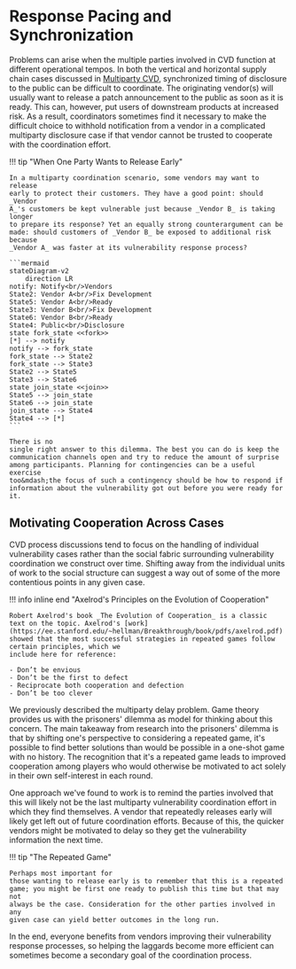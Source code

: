 # Response Pacing and Synchronization

Problems can arise when the multiple parties involved in CVD function at
different operational tempos. In both the vertical and horizontal supply
chain cases discussed in [Multiparty CVD](mpcvd.md), synchronized timing of disclosure to the
public can be difficult to coordinate. The originating vendor(s) will
usually want to release a patch announcement to the public as soon as it
is ready. This can, however, put users of downstream products at
increased risk. As a result, coordinators sometimes find it necessary to
make the difficult choice to withhold notification from a vendor in a
complicated multiparty disclosure case if that vendor cannot be trusted
to cooperate with the coordination effort.

!!! tip "When One Party Wants to Release Early"

    In a multiparty coordination scenario, some vendors may want to release
    early to protect their customers. They have a good point: should _Vendor
    A_'s customers be kept vulnerable just because _Vendor B_ is taking longer
    to prepare its response? Yet an equally strong counterargument can be
    made: should customers of _Vendor B_ be exposed to additional risk because
    _Vendor A_ was faster at its vulnerability response process? 

    ```mermaid
    stateDiagram-v2
        direction LR
    notify: Notify<br/>Vendors
    State2: Vendor A<br/>Fix Development
    State5: Vendor A<br/>Ready
    State3: Vendor B<br/>Fix Development
    State6: Vendor B<br/>Ready
    State4: Public<br/>Disclosure
    state fork_state <<fork>>
    [*] --> notify
    notify --> fork_state
    fork_state --> State2
    fork_state --> State3
    State2 --> State5
    State3 --> State6
    state join_state <<join>>
    State5 --> join_state
    State6 --> join_state
    join_state --> State4
    State4 --> [*]
    ```

    There is no
    single right answer to this dilemma. The best you can do is keep the
    communication channels open and try to reduce the amount of surprise
    among participants. Planning for contingencies can be a useful exercise
    too&mdash;the focus of such a contingency should be how to respond if
    information about the vulnerability got out before you were ready for
    it.

## Motivating Cooperation Across Cases

CVD process discussions tend to focus on the handling of individual
vulnerability cases rather than the social fabric surrounding
vulnerability coordination we construct over time. Shifting away from
the individual units of work to the social structure can suggest a way
out of some of the more contentious points in any given case.

!!! info inline end "Axelrod's Principles on the Evolution of Cooperation"

    Robert Axelrod's book _The Evolution of Cooperation_ is a classic 
    text on the topic. Axelrod's [work](https://ee.stanford.edu/~hellman/Breakthrough/book/pdfs/axelrod.pdf)
    showed that the most successful strategies in repeated games follow certain principles, which we
    include here for reference:
        
    - Don’t be envious
    - Don’t be the first to defect
    - Reciprocate both cooperation and defection
    - Don’t be too clever

We previously described the multiparty delay problem. Game theory
provides us with the prisoners' dilemma as model for thinking about
this concern. The main takeaway from research into the prisoners'
dilemma is that by shifting one's perspective to considering a repeated
game, it's possible to find better solutions than would be possible in
a one-shot game with no history. The recognition that it's a repeated
game leads to improved cooperation among players who would otherwise be
motivated to act solely in their own self-interest in each round.

One approach we've found to work is to remind the parties involved that
this will likely not be the last multiparty vulnerability coordination
effort in which they find themselves. A vendor that repeatedly releases
early will likely get left out of future coordination efforts. Because
of this, the quicker vendors might be motivated to delay so they get the
vulnerability information the next time. 

!!! tip "The Repeated Game"

    Perhaps most important for
    those wanting to release early is to remember that this is a repeated
    game; you might be first one ready to publish this time but that may not
    always be the case. Consideration for the other parties involved in any
    given case can yield better outcomes in the long run.

In the end, everyone benefits from vendors improving their vulnerability
response processes, so helping the laggards become more efficient can
sometimes become a secondary goal of the coordination process.

